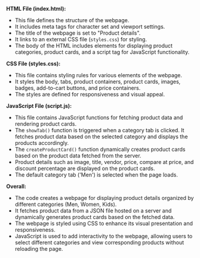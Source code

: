 

**HTML File (index.html):**
- This file defines the structure of the webpage.
- It includes meta tags for character set and viewport settings.
- The title of the webpage is set to "Product details".
- It links to an external CSS file (`styles.css`) for styling.
- The body of the HTML includes elements for displaying product categories, product cards, and a script tag for JavaScript functionality.

**CSS File (styles.css):**
- This file contains styling rules for various elements of the webpage.
- It styles the body, tabs, product containers, product cards, images, badges, add-to-cart buttons, and price containers.
- The styles are defined for responsiveness and visual appeal.

**JavaScript File (script.js):**
- This file contains JavaScript functions for fetching product data and rendering product cards.
- The `showTab()` function is triggered when a category tab is clicked. It fetches product data based on the selected category and displays the products accordingly.
- The `createProductCard()` function dynamically creates product cards based on the product data fetched from the server.
- Product details such as image, title, vendor, price, compare at price, and discount percentage are displayed on the product cards.
- The default category tab ('Men') is selected when the page loads.

**Overall:**
- The code creates a webpage for displaying product details organized by different categories (Men, Women, Kids).
- It fetches product data from a JSON file hosted on a server and dynamically generates product cards based on the fetched data.
- The webpage is styled using CSS to enhance its visual presentation and responsiveness.
- JavaScript is used to add interactivity to the webpage, allowing users to select different categories and view corresponding products without reloading the page.
